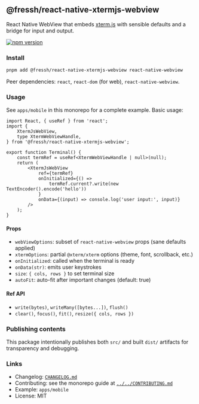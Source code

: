 ## @fressh/react-native-xtermjs-webview

React Native WebView that embeds [xterm.js](https://xtermjs.org/) with sensible
defaults and a bridge for input and output.

[![npm version](https://img.shields.io/npm/v/%40fressh%2Freact-native-xtermjs-webview)](https://www.npmjs.com/package/@fressh/react-native-xtermjs-webview)

### Install

```bash
pnpm add @fressh/react-native-xtermjs-webview react-native-webview
```

Peer dependencies: `react`, `react-dom` (for web), `react-native-webview`.

### Usage

See `apps/mobile` in this monorepo for a complete example. Basic usage:

```tsx
import React, { useRef } from 'react';
import {
	XtermJsWebView,
	type XtermWebViewHandle,
} from '@fressh/react-native-xtermjs-webview';

export function Terminal() {
	const termRef = useRef<XtermWebViewHandle | null>(null);
	return (
		<XtermJsWebView
			ref={termRef}
			onInitialized={() =>
				termRef.current?.write(new TextEncoder().encode('hello'))
			}
			onData={(input) => console.log('user input:', input)}
		/>
	);
}
```

#### Props

- `webViewOptions`: subset of `react-native-webview` props (sane defaults
  applied)
- `xtermOptions`: partial `@xterm/xterm` options (theme, font, scrollback, etc.)
- `onInitialized`: called when the terminal is ready
- `onData(str)`: emits user keystrokes
- `size`: `{ cols, rows }` to set terminal size
- `autoFit`: auto-fit after important changes (default: true)

#### Ref API

- `write(bytes)`, `writeMany([bytes...])`, `flush()`
- `clear()`, `focus()`, `fit()`, `resize({ cols, rows })`

### Publishing contents

This package intentionally publishes both `src/` and built `dist/` artifacts for
transparency and debugging.

### Links

- Changelog: [`CHANGELOG.md`](./CHANGELOG.md)
- Contributing: see the monorepo guide at
  [`../../CONTRIBUTING.md`](../../CONTRIBUTING.md)
- Example: `apps/mobile`
- License: MIT

